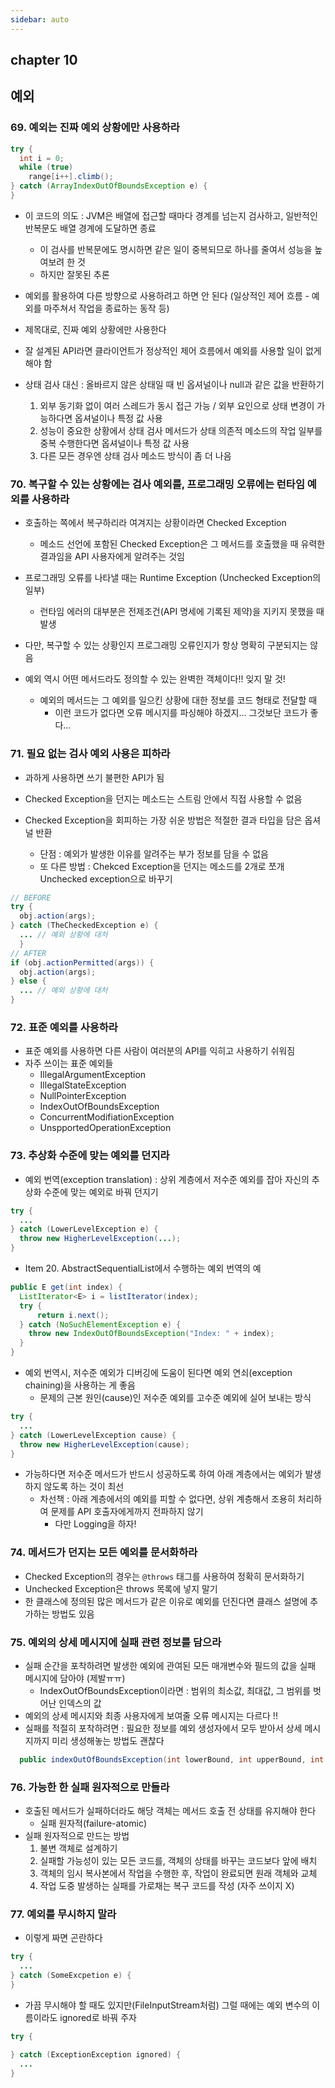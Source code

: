 ```yaml
---
sidebar: auto
---
```


## chapter 10

## 예외

### 69. 예외는 진짜 예외 상황에만 사용하라

```java
try {
  int i = 0;
  while (true)
    range[i++].climb();
} catch (ArrayIndexOutOfBoundsException e) {
}

```

-   이 코드의 의도 : JVM은 배열에 접근할 때마다 경계를 넘는지 검사하고, 일반적인 반복문도 배열 경계에 도달하면 종료
    -   이 검사를 반복문에도 명시하면 같은 일이 중복되므로 하나를 줄여서 성능을 높여보려 한 것
    -   하지만 잘못된 추론
-   예외를 활용하여 다른 방향으로 사용하려고 하면 안 된다 (일상적인 제어 흐름 - 예외를 마주쳐서 작업을 종료하는 동작 등)
-   제목대로, 진짜 예외 상황에만 사용한다

-   잘 설계된 API라면 클라이언트가 정상적인 제어 흐름에서 예외를 사용할 일이 없게 해야 함

-   상태 검사 대신 : 올바르지 않은 상태일 때 빈 옵셔널이나 null과 같은 값을 반환하기
    1. 외부 동기화 없이 여러 스레드가 동시 접근 가능 / 외부 요인으로 상태 변경이 가능하다면 옵셔널이나 특정 값 사용
    2. 성능이 중요한 상황에서 상태 검사 메서드가 상태 의존적 메소드의 작업 일부를 중복 수행한다면 옵셔널이나 특정 값 사용
    3. 다른 모든 경우엔 상태 검사 메소드 방식이 좀 더 나음

### 70. 복구할 수 있는 상황에는 검사 예외를, 프로그래밍 오류에는 런타임 예외를 사용하라

-   호출하는 쪽에서 복구하리라 여겨지는 상황이라면 Checked Exception
    -   메소드 선언에 포함된 Checked Exception은 그 메서드를 호출했을 때 유력한 결과임을 API 사용자에게 알려주는 것임
-   프로그래밍 오류를 나타낼 때는 Runtime Exception (Unchecked Exception의 일부)

    -   런타임 에러의 대부분은 전제조건(API 명세에 기록된 제약)을 지키지 못했을 때 발생

-   다만, 복구할 수 있는 상황인지 프로그래밍 오류인지가 항상 명확히 구분되지는 않음

-   예외 역시 어떤 메서드라도 정의할 수 있는 완벽한 객체이다!! 잊지 말 것!
    -   예외의 메서드는 그 예외를 일으킨 상황에 대한 정보를 코드 형태로 전달할 때
        -   이런 코드가 없다면 오류 메시지를 파싱해야 하겠지... 그것보단 코드가 좋다...

### 71. 필요 없는 검사 예외 사용은 피하라

-   과하게 사용하면 쓰기 불편한 API가 됨
-   Checked Exception을 던지는 메소드는 스트림 안에서 직접 사용할 수 없음

-   Checked Exception을 회피하는 가장 쉬운 방법은 적절한 결과 타입을 담은 옵셔널 반환
    -   단점 : 예외가 발생한 이유를 알려주는 부가 정보를 담을 수 없음
    -   또 다른 방법 : Chekced Exception을 던지는 메소드를 2개로 쪼개 Unchecked exception으로 바꾸기

```java
// BEFORE
try {
  obj.action(args);
} catch (TheCheckedException e) {
  ... // 예외 상황에 대처
  }
// AFTER
if (obj.actionPermitted(args)) {
  obj.action(args);
} else {
  ... // 예외 상황에 대처
}
```

### 72. 표준 예외를 사용하라

-   표준 예외를 사용하면 다른 사람이 여러분의 API를 익히고 사용하기 쉬워짐
-   자주 쓰이는 표준 예외들
    -   IllegalArgumentException
    -   IllegalStateException
    -   NullPointerException
    -   IndexOutOfBoundsException
    -   ConcurrentModifiationException
    -   UnspportedOperationException

### 73. 추상화 수준에 맞는 예외를 던지라

-   예외 번역(exception translation) : 상위 계층에서 저수준 예외를 잡아 자신의 추상화 수준에 맞는 예외로 바꿔 던지기

```java
try {
  ...
} catch (LowerLevelException e) {
  throw new HigherLevelException(...);
}
```

-   Item 20. AbstractSequentialList에서 수행하는 예외 번역의 예

```java
public E get(int index) {
  ListIterator<E> i = listIterator(index);
  try {
      return i.next();
  } catch (NoSuchElementException e) {
    throw new IndexOutOfBoundsException("Index: " + index);
  }
}
```

-   예외 번역시, 저수준 예외가 디버깅에 도움이 된다면 예외 연쇠(exception chaining)을 사용하는 게 좋음
    -   문제의 근본 원인(cause)인 저수준 예외를 고수준 예외에 실어 보내는 방식

```java
try {
  ...
} catch (LowerLevelException cause) {
  throw new HigherLevelException(cause);
}
```

-   가능하다면 저수준 메서드가 반드시 성공하도록 하여 아래 계층에서는 예외가 발생하지 않도록 하는 것이 최선
    -   차선책 : 아래 계층에서의 예외를 피할 수 없다면, 상위 계층해서 조용히 처리하여 문제를 API 호출자에게까지 전파하지 않기
        -   다만 Logging을 하자!

### 74. 메서드가 던지는 모든 예외를 문서화하라

-   Checked Exception의 경우는 `@throws` 태그를 사용하여 정확히 문서화하기
-   Unchecked Exception은 throws 목록에 넣지 말기
-   한 클래스에 정의된 많은 메서드가 같은 이유로 예외를 던진다면 클래스 설명에 추가하는 방법도 있음

### 75. 예외의 상세 메시지에 실패 관련 정보를 담으라

-   실패 순간을 포착하려면 발생한 예외에 관여된 모든 매개변수와 필드의 값을 실패 메시지에 담아야 (제발ㅠㅠ)
    -   IndexOutOfBoundsException이라면 : 범위의 최소값, 최대값, 그 범위를 벗어난 인덱스의 값
-   예외의 상세 메시지와 최종 사용자에게 보여줄 오류 메시지는 다르다 !!
-   실패를 적절히 포착하려면 : 필요한 정보를 예외 생성자에서 모두 받아서 상세 메시지까지 미리 생성해놓는 방법도 괜찮다

```java
  public indexOutOfBoundsException(int lowerBound, int upperBound, int index) { ...
```

### 76. 가능한 한 실패 원자적으로 만들라

-   호출된 메서드가 실패하더라도 해당 객체는 메서드 호출 전 상태를 유지해야 한다
    -   실패 원자적(failure-atomic)
-   실패 원자적으로 만드는 방법
    1. 불변 객체로 설계하기
    2. 실패할 가능성이 있는 모든 코드를, 객체의 상태를 바꾸는 코드보다 앞에 배치
    3. 객체의 임시 복사본에서 작업을 수행한 후, 작업이 완료되면 원래 객체와 교체
    4. 작업 도중 발생하는 실패를 가로채는 복구 코드를 작성 (자주 쓰이지 X)

### 77. 예외를 무시하지 말라

-   이렇게 짜면 곤란하다

```java
try {
  ...
} catch (SomeExcpetion e) {
}
```

-   가끔 무시해야 할 때도 있지만(FileInputStream처럼) 그럴 때에는 예외 변수의 이름이라도 ignored로 바꿔 주자

```java
try {

} catch (ExceptionException ignored) {
  ...
}
```
